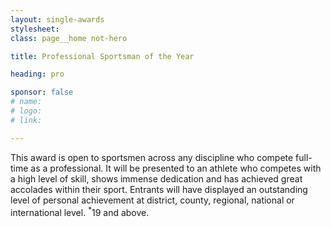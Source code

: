 ```yaml
---
layout: single-awards
stylesheet:
class: page__home not-hero

title: Professional Sportsman of the Year

heading: pro

sponsor: false
# name:
# logo:
# link:

---
```


This award is open to sportsmen across any discipline who compete full-time as a professional. It will be presented to an athlete who competes with a high level of skill, shows immense dedication and has achieved great accolades within their sport. Entrants will have displayed an outstanding level of personal achievement at district, county, regional, national or international level. <sup>*</sup>19 and above.
